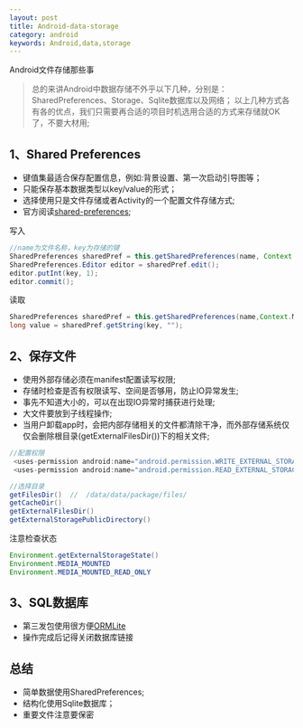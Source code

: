 ```yaml
---
layout: post
title: Android-data-storage
category: android
keywords: Android,data,storage
---
```


Android文件存储那些事

>总的来讲Android中数据存储不外乎以下几种，分别是：SharedPreferences、Storage、Sqlite数据库以及网络；
>以上几种方式各有各的优点，我们只需要再合适的项目时机选用合适的方式来存储就OK了，不要大材用;

## 1、Shared Preferences

* 键值集最适合保存配置信息，例如:背景设置、第一次启动引导图等；
* 只能保存基本数据类型以key/value的形式；
* 选择使用只是文件存储或者Activity的一个配置文件存储方式;
* 官方阅读[shared-preferences](http://developer.android.com/intl/zh-cn/training/basics/data-storage/shared-preferences.html);

写入

```java
//name为文件名称，key为存储的键
SharedPreferences sharedPref = this.getSharedPreferences(name, Context.MODE_PRIVATE);
SharedPreferences.Editor editor = sharedPref.edit();
editor.putInt(key, 1);
editor.commit();
```

读取

```java
SharedPreferences sharedPref = this.getSharedPreferences(name,Context.MODE_PRIVATE);
long value = sharedPref.getString(key, "");
```

## 2、保存文件

* 使用外部存储必须在manifest配置读写权限;
* 存储时检查是否有权限读写、空间是否够用，防止IO异常发生;
* 事先不知道大小的，可以在出现IO异常时捕获进行处理;
* 大文件要放到子线程操作;
* 当用户卸载app时，会把内部存储相关的文件都清除干净，而外部存储系统仅仅会删除根目录(getExternalFilesDir())下的相关文件;

```java
//配置权限
 <uses-permission android:name="android.permission.WRITE_EXTERNAL_STORAGE" />
 <uses-permission android:name="android.permission.READ_EXTERNAL_STORAGE" />

//选择目录
getFilesDir()  //  /data/data/package/files/
getCacheDir()
getExternalFilesDir()
getExternalStoragePublicDirectory()
```

注意检查状态

```java
Environment.getExternalStorageState()
Environment.MEDIA_MOUNTED
Environment.MEDIA_MOUNTED_READ_ONLY
```

## 3、SQL数据库

* 第三发包使用很方便[ORMLite](https://github.com/j256/ormlite-android)
* 操作完成后记得关闭数据库链接

## 总结

* 简单数据使用SharedPreferences;
* 结构化使用Sqlite数据库；
* 重要文件注意要保密




